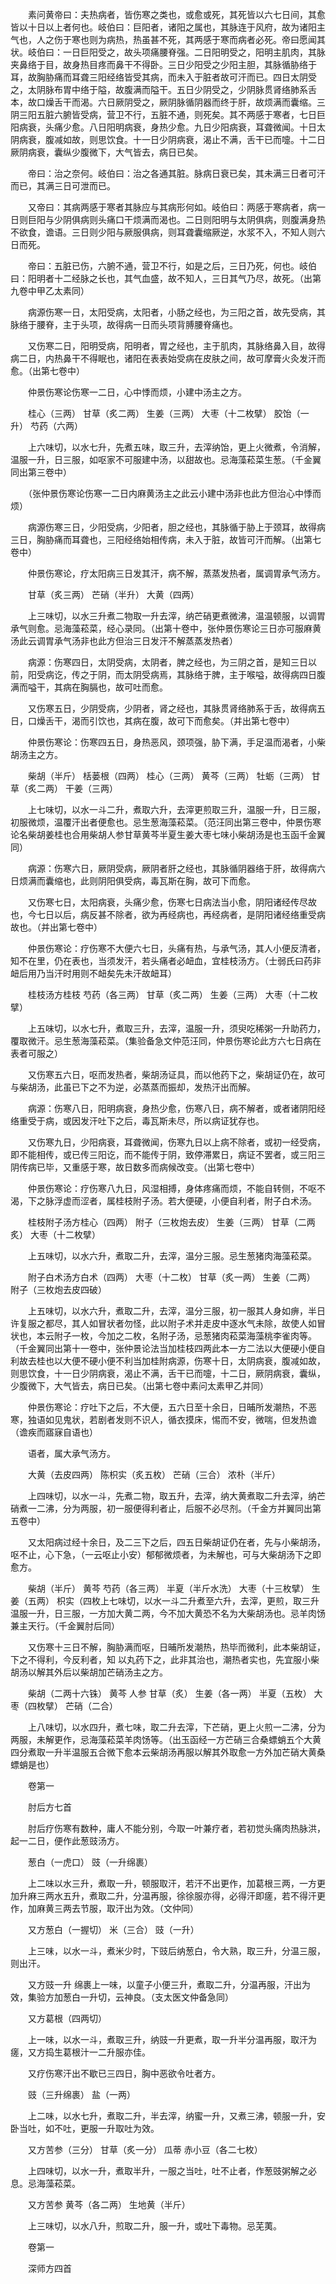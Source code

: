 <!-- { "loadSidebar": true } -->
　　素问黄帝曰：夫热病者，皆伤寒之类也，或愈或死，其死皆以六七日间，其愈皆以十日以上者何也。岐伯曰：巨阳者，诸阳之属也，其脉连于风府，故为诸阳主气也，人之伤于寒也则为病热，热虽甚不死，其两感于寒而病者必死。帝曰愿闻其状。岐伯曰：一日巨阳受之，故头项痛腰脊强。二日阳明受之，阳明主肌肉，其脉夹鼻络于目，故身热目疼而鼻干不得卧。三日少阳受之少阳主胆，其脉循胁络于耳，故胸胁痛而耳聋三阳经络皆受其病，而未入于脏者故可汗而已。四日太阴受之，太阴脉布胃中络于隘，故腹满而隘干。五日少阴受之，少阴脉贯肾络肺系舌本，故口燥舌干而渴。六日厥阴受之，厥阴脉循阴器而终于肝，故烦满而囊缩。三阴三阳五脏六腑皆受病，营卫不行，五脏不通，则死矣。其不两感于寒者，七日巨阳病衰，头痛少愈。八日阳明病衰，身热少愈。九日少阳病衰，耳聋微闻。十日太阴病衰，腹减如故，则思饮食。十一日少阴病衰，渴止不满，舌干已而嚏。十二日厥阴病衰，囊纵少腹微下，大气皆去，病日已矣。

　　帝曰：治之奈何。岐伯曰：治之各通其脏。脉病日衰已矣，其未满三日者可汗而已，其满三日可泄而已。

　　又帝曰：其病两感于寒者其脉应与其病形何如。岐伯曰：两感于寒病者，病一日则巨阳与少阴俱病则头痛口干烦满而渴也。二日则阳明与太阴俱病，则腹满身热不欲食，谵语。三日则少阳与厥服俱病，则耳聋囊缩厥逆，水浆不入，不知人则六日而死。

　　帝曰：五脏已伤，六腑不通，营卫不行，如是之后，三日乃死，何也。岐伯曰：阳明者十二经脉之长也，其气血盛，故不知人，三日其气乃尽，故死。（出第九卷中甲乙太素同）

　　病源伤寒一日，太阳受病，太阳者，小肠之经也，为三阳之首，故先受病，其脉络于腰脊，主于头项，故得病一日而头项背膊腰脊痛也。

　　又伤寒二日，阳明受病，阳明者，胃之经也，主于肌肉，其脉络鼻入目，故得病二日，内热鼻干不得眠也，诸阳在表表始受病在皮肤之间，故可摩膏火灸发汗而愈。（出第七卷中）

　　仲景伤寒论伤寒一二日，心中悸而烦，小建中汤主之方。

　　桂心（三两） 甘草（炙二两） 生姜（三两） 大枣（十二枚擘） 胶饴（一升） 芍药（六两）

　　上六味切，以水七升，先煮五味，取三升，去滓纳饴，更上火微煮，令消解，温服一升，日三服，如呕家不可服建中汤，以甜故也。忌海藻菘菜生葱。（千金翼同出第三卷中）

　　（张仲景伤寒论伤寒一二日内麻黄汤主之此云小建中汤非也此方但治心中悸而烦）

　　病源伤寒三日，少阳受病，少阳者，胆之经也，其脉循于胁上于颈耳，故得病三日，胸胁痛而耳聋也，三阳经络始相传病，未入于脏，故皆可汗而解。（出第七卷中）

　　仲景伤寒论，疗太阳病三日发其汗，病不解，蒸蒸发热者，属调胃承气汤方。

　　甘草（炙三两） 芒硝（半升） 大黄（四两）

　　上三味切，以水三升煮二物取一升去滓，纳芒硝更煮微沸，温温顿服，以调胃承气则愈。忌海藻菘菜，经心录同。（出第十卷中，张仲景伤寒论三日亦可服麻黄汤此云调胃承气汤非也此方但治三日发汗不解蒸蒸发热者）

　　病源：伤寒四日，太阴受病，太阴者，脾之经也，为三阴之首，是知三日以前，阳受病讫，传之于阴，而太阴受病焉，其脉络于脾，主于喉嗌，故得病四日腹满而嗌干，其病在胸膈也，故可吐而愈。

　　又伤寒五日，少阴受病，少阴者，肾之经也，其脉贯肾络肺系于舌，故得病五日，口燥舌干，渴而引饮也，其病在腹，故可下而愈矣。（并出第七卷中）

　　仲景伤寒论：伤寒四五日，身热恶风，颈项强，胁下满，手足温而渴者，小柴胡汤主之方。

　　柴胡（半斤） 栝蒌根（四两） 桂心（三两） 黄芩（三两） 牡蛎（三两） 甘草（炙二两） 干姜（三两）

　　上七味切，以水一斗二升，煮取六升，去滓更煎取三升，温服一升，日三服，初服微烦，温覆汗出者便愈也。忌生葱海藻菘菜。（范汪同出第三卷中，仲景伤寒论名柴胡姜桂也合用柴胡人参甘草黄芩半夏生姜大枣七味小柴胡汤是也玉函千金翼同）

　　病源：伤寒六日，厥阴受病，厥阴者肝之经也，其脉循阴器络于肝，故得病六日烦满而囊缩也，此则阴阳俱受病，毒瓦斯在胸，故可下而愈。

　　又伤寒七日，太阳病衰，头痛少愈，伤寒七日病法当小愈，阴阳诸经传尽故也，今七日以后，病反甚不除者，欲为再经病也，再经病者，是阴阳诸经络重受病故也。（并出第七卷中）

　　仲景伤寒论：疗伤寒不大便六七日，头痛有热，与承气汤，其人小便反清者，知不在里，仍在表也，当须发汗，若头痛者必衄血，宜桂枝汤方。（士弱氏曰药非衄后用乃当汗时用则不衄矣先未汗故衄耳）

　　桂枝汤方桂枝 芍药（各三两） 甘草（炙二两） 生姜（三两） 大枣（十二枚擘）

　　上五味切，以水七升，煮取三升，去滓，温服一升，须臾吃稀粥一升助药力，覆取微汗。忌生葱海藻菘菜。（集验备急文仲范汪同，仲景伤寒论此方六七日病在表者可服之）

　　又伤寒五六日，呕而发热者，柴胡汤证具，而以他药下之，柴胡证仍在，故可与柴胡汤，此虽已下之不为逆，必蒸蒸而振却，发热汗出而解。

　　病源：伤寒八日，阳明病衰，身热少愈，伤寒八日，病不解者，或者诸阴阳经络重受于病，或因发汗吐下之后，毒瓦斯未尽，所以病证犹存也。

　　又伤寒九日，少阳病衰，耳聋微闻，伤寒九日以上病不除者，或初一经受病，即不能相传，或已传三阳讫，而不能传于阴，致停滞累日，病证不罢者，或三阳三阴传病已毕，又重感于寒，故日数多而病候改变。（出第七卷中）

　　仲景伤寒论：疗伤寒八九日，风湿相搏，身体疼痛而烦，不能自转侧，不呕不渴，下之脉浮虚而涩者，属桂枝附子汤。若大便硬，小便自利者，附子白术汤。

　　桂枝附子汤方桂心（四两） 附子（三枚炮去皮） 生姜（三两） 甘草（二两炙） 大枣（十二枚擘）

　　上五味切，以水六升，煮取二升，去滓，温分三服。忌生葱猪肉海藻菘菜。

　　附子白术汤方白术（四两） 大枣（十二枚） 甘草（炙一两） 生姜（二两） 附子（三枚炮去皮四破）

　　上五味切，以水六升，煮取二升，去滓，温分三服，初一服其人身如痹，半日许复服之都尽，其人如冒状者勿怪，此以附子术并走皮中逐水气未除，故使人如冒状也，本云附子一枚，今加之二枚，名附子汤，忌葱猪肉菘菜海藻桃李雀肉等。（千金翼同出第十一卷中，张仲景论法当加桂枝四两此本一方二法以大便硬小便自利故去桂也以大便不硬小便不利当加桂附病源，伤寒十日，太阴病衰，腹减如故，则思饮食，十一日少阴病衰，渴止不满，舌干已而嚏，十二日，厥阴病衰，囊纵，少腹微下，大气皆去，病日已矣。（出第七卷中素问太素甲乙并同）

　　仲景伤寒论：疗吐下之后，不大便，五六日至十余日，日晡所发潮热，不恶寒，独语如见鬼状，若剧者发则不识人，循衣摸床，惕而不安，微喘，但发热谵（谵疾而寤寐自语也）

　　语者，属大承气汤方。

　　大黄（去皮四两） 陈枳实（炙五枚） 芒硝（三合） 浓朴（半斤）

　　上四味切，以水一斗，先煮二物，取五升，去滓，纳大黄煮取二升去滓，纳芒硝煮一二沸，分为两服，初一服便得利者止，后服不必尽剂。（千金方并翼同出第五卷中）

　　又太阳病过经十余日，及二三下之后，四五日柴胡证仍在者，先与小柴胡汤，呕不止，心下急，（一云呕止小安）郁郁微烦者，为未解也，可与大柴胡汤下之即愈方。

　　柴胡（半斤） 黄芩 芍药（各三两） 半夏（半斤水洗） 大枣（十三枚擘） 生姜（五两） 枳实（四枚上七味切，以水一斗二升煮至六升，去滓，更煎，取三升温服一升，日三服，一方加大黄二两，今不加大黄恐不名为大柴胡汤也。忌羊肉饧兼主天行。（千金翼肘后同）

　　又伤寒十三日不解，胸胁满而呕，日晡所发潮热，热毕而微利，此本柴胡证，下之不得利，今反利者，知 以丸药下之，此非其治也，潮热者实也，先宜服小柴胡汤以解其外后以柴胡加芒硝汤主之方。

　　柴胡（二两十六铢） 黄芩 人参 甘草（炙） 生姜（各一两） 半夏（五枚） 大枣（四枚擘） 芒硝（二合）

　　上八味切，以水四升，煮七味，取二升去滓，下芒硝，更上火煎一二沸，分为两服，未解更作，忌海藻菘菜羊肉饧等。（出玉函经一方芒硝三合桑螵蛸五个大黄四分煮取一升半温服五合微下愈本云柴胡汤再服以解其外取愈一方外加芒硝大黄桑螵蛸是也）

　　卷第一

　　肘后方七首

　　肘后疗伤寒有数种，庸人不能分别，今取一叶兼疗者，若初觉头痛肉热脉洪，起一二日，便作此葱豉汤方。

　　葱白（一虎口） 豉（一升绵裹）

　　上二味以水三升，煮取一升，顿服取汗，若汗不出更作，加葛根三两，一方更加升麻三两水五升，煮取二升，分温再服，徐徐服亦得，必得汗即瘥，若不得汗更作，加麻黄三两去节服，取汗出为效。（文仲同）

　　又方葱白（一握切） 米（三合） 豉（一升）

　　上三味，以水一斗，煮米少时，下豉后纳葱白，令大熟，取三升，分温三服，则出汗。

　　又方豉一升 绵裹上一味，以童子小便三升，煮取二升，分温再服，汗出为效，集验方加葱白一升切，云神良。（支太医文仲备急同）

　　又方葛根（四两切）

　　上一味，以水一斗，煮取三升，纳豉一升更煮，取一升半分温再服，取汗为瘥，又方捣生葛根汁一二升服亦佳。

　　又疗伤寒汗出不歇已三四日，胸中恶欲令吐者方。

　　豉（三升绵裹） 盐（一两）

　　上二味，以水七升，煮取二升，半去滓，纳蜜一升，又煮三沸，顿服一升，安卧当吐，如不吐，更服一升取吐为效。

　　又方苦参（三分） 甘草（炙一分） 瓜蒂 赤小豆（各二七枚）

　　上四味切，以水一升，煮取半升，一服之当吐，吐不止者，作葱豉粥解之必息。忌海藻菘菜。

　　又方苦参 黄芩（各二两） 生地黄（半斤）

　　上三味切，以水八升，煎取二升，服一升，或吐下毒物。忌芜荑。

　　卷第一

　　深师方四首

